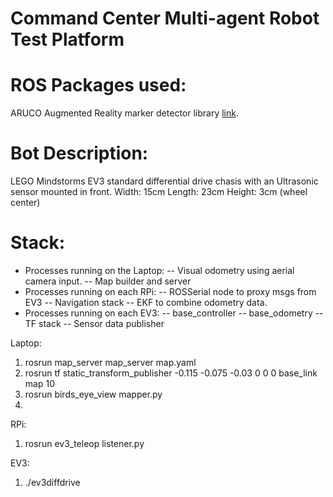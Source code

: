 Command Center Multi-agent Robot Test Platform
===============================

ROS Packages used:
==================
ARUCO Augmented Reality marker detector library [link](https://github.com/pal-robotics/aruco_ros).

Bot Description:
================
LEGO Mindstorms EV3 standard differential drive chasis with an Ultrasonic sensor mounted in front.
Width: 15cm
Length: 23cm
Height: 3cm (wheel center)

Stack:
======
- Processes running on the Laptop:
-- Visual odometry using aerial camera input.
-- Map builder and server
- Processes running on each RPi:
-- ROSSerial node to proxy msgs from EV3
-- Navigation stack
-- EKF to combine odometry data.
- Processes running on each EV3:
-- base_controller
-- base_odometry
-- TF stack
-- Sensor data publisher

Laptop:
1. rosrun map_server map_server map.yaml
2. rosrun tf static_transform_publisher -0.115 -0.075 -0.03 0 0 0 base_link map 10
3. rosrun birds_eye_view mapper.py
4. 

RPi:
1. rosrun ev3_teleop listener.py

EV3:
1. ./ev3diffdrive
